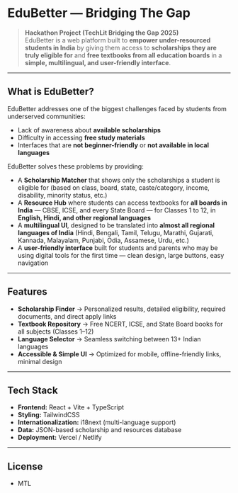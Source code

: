 #  EduBetter — Bridging The Gap

> **Hackathon Project (TechLit Bridging the Gap 2025)**  
> EduBetter is a web platform built to **empower under-resourced students in India** by giving them access to **scholarships they are truly eligible for** and **free textbooks from all education boards** in a **simple, multilingual, and user-friendly interface**.

---

##  What is EduBetter?

EduBetter addresses one of the biggest challenges faced by students from underserved communities:  
- Lack of awareness about **available scholarships**  
- Difficulty in accessing **free study materials**  
- Interfaces that are **not beginner-friendly** or **not available in local languages**  

EduBetter solves these problems by providing:  
-  A **Scholarship Matcher** that shows only the scholarships a student is eligible for (based on class, board, state, caste/category, income, disability, minority status, etc.)  
-  A **Resource Hub** where students can access textbooks for **all boards in India** — CBSE, ICSE, and every State Board — for Classes 1 to 12, in **English, Hindi, and other regional languages**  
-  A **multilingual UI**, designed to be translated into **almost all regional languages of India** (Hindi, Bengali, Tamil, Telugu, Marathi, Gujarati, Kannada, Malayalam, Punjabi, Odia, Assamese, Urdu, etc.)  
-  A **user-friendly interface** built for students and parents who may be using digital tools for the first time — clean design, large buttons, easy navigation  

---

##  Features
-  **Scholarship Finder** → Personalized results, detailed eligibility, required documents, and direct apply links  
-  **Textbook Repository** → Free NCERT, ICSE, and State Board books for all subjects (Classes 1–12)  
-  **Language Selector** → Seamless switching between 13+ Indian languages  
-  **Accessible & Simple UI** → Optimized for mobile, offline-friendly links, minimal design  

---

##  Tech Stack
- **Frontend:** React + Vite + TypeScript  
- **Styling:** TailwindCSS  
- **Internationalization:** i18next (multi-language support)  
- **Data:** JSON-based scholarship and resources database  
- **Deployment:** Vercel / Netlify  

---
##  License
- MTL
